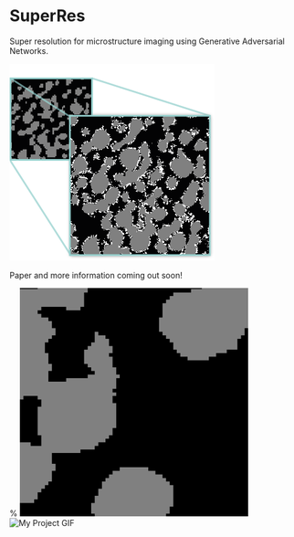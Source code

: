 # SuperRes
Super resolution for microstructure imaging using Generative Adversarial Networks.

![](super-res-icon.png)

Paper and more information coming out soon!

% <img src="./original_cube_for_raytrace.gif" alt="My Project GIF" width="400" height="400"><img src="./g_cube_for_raytrace.gif" alt="My Project GIF" width="400" height="400">
